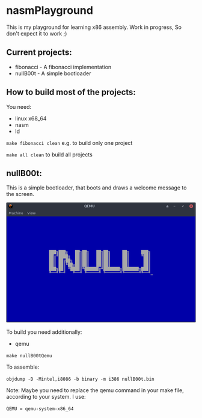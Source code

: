 # nasmPlayground

This is my playground for learning x86 assembly. Work in progress, So don't expect it to work ;)

## Current projects:
* fibonacci - A fibonacci implementation
* nullB00t - A simple bootloader

## How to build most of the projects:
You need:
*  linux x68_64
*  nasm
*  ld 

`make fibonacci clean` e.g. to build only one project

`make all clean` to build all projects

## nullB00t:
This is a simple bootloader, that boots and draws a welcome message to the screen.

![nullb00tScreenshot](assets/nullB00t.png?raw=true)

To build you need additionally:
* qemu

`make nullB00tQemu`

To assemble:

`objdump -D -Mintel,i8086 -b binary -m i386 nullB00t.bin`

Note: Maybe you need to replace the qemu command in your make file, according to your system.
I use:

`QEMU = qemu-system-x86_64`
